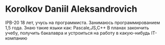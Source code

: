 # Korolkov Daniil Aleksandrovich
IPB-20
18 лет, учусь на программиста. Занимаюсь программированием 1,5 года.
Знаю такие языки как: Pascale,JS,C++
В планах закончить учебу, получить бакалавра и устроиться на работу в какую-нибудь IT-компанию

